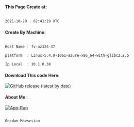 
   
#### This Page Create at:

```bash

2021-10-28 - 02:41:29 UTC

```

#### Create By Machine:

```bash

Host Name : fv-az124-37

platform  : Linux-5.4.0-1061-azure-x86_64-with-glibc2.2.5

Ip Local  : 10.1.0.38

```
#### Download This code Here:

[![GitHub release (latest by date)](https://img.shields.io/github/v/release/Gosdan-Movsesian/Gosdan?style=for-the-badge&label=Download)](https://github.com/Gosdan-Movsesian/Gosdan/releases) 

</p> 

#### About Me :

[![App-Run](https://github.com/Gosdan-Movsesian/Gosdan/actions/workflows/App-Run.yml/badge.svg)](https://github.com/Gosdan-Movsesian/Gosdan/actions/workflows/App-Run.yml)

```bash

Gosdan-Movsesian

```


